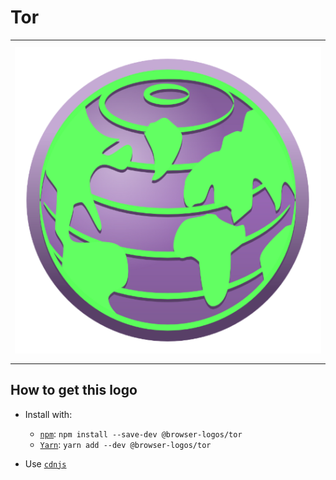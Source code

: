 # Tor

<table>
    <tbody>
        <tr>
            <td height="512px" width="512px">
                <a href="./"><img width="500px" src="tor_512x512.png" alt="Tor browser logo"></a>
            </td>
        <tr>
    </tbody>
</table>


## How to get this logo

* Install with:

  * [`npm`](https://www.npmjs.com/): `npm install --save-dev @browser-logos/tor`
  * [`Yarn`](https://yarnpkg.com/): `yarn add --dev @browser-logos/tor`

* Use [`cdnjs`](https://cdnjs.com/libraries/browser-logos)
